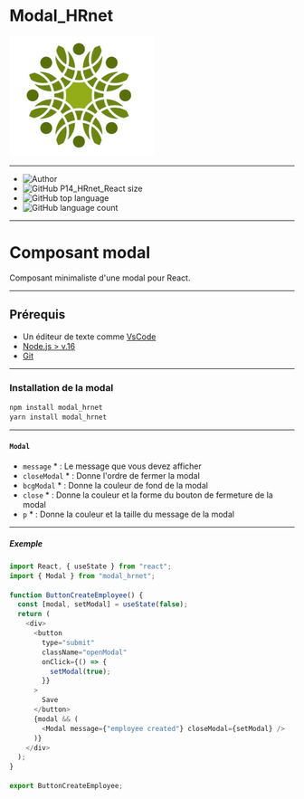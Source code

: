 # Modal_HRnet

![logo](public/favicon.svg)

---

- ![Author](<https://img.shields.io/badge/Author-Souad Mouatakide-">)
- ![GitHub P14_HRnet_React size](https://img.shields.io/github/repo-size/sousouben/modal_hrnet)
- ![GitHub top language](https://img.shields.io/github/languages/top/sousouben/modal_hrnet)
- ![GitHub language count](https://img.shields.io/github/languages/count/sousouben/modal_hrnet)

---

# Composant modal

Composant minimaliste d'une modal pour React.

---

## Prérequis

- Un éditeur de texte comme [VsCode](https://code.visualstudio.com/download)
- [Node.js > v.16](https://nodejs.org/en/)
- [Git](https://git-scm.com/)

---

### Installation de la modal

```bash
npm install modal_hrnet
yarn install modal_hrnet
```

---

#### `Modal`

- `message` \* : Le message que vous devez afficher
- `closeModal` \* : Donne l'ordre de fermer la modal
- `bcgModal` \* : Donne la couleur de fond de la modal
- `close` \* : Donne la couleur et la forme du bouton de fermeture de la modal
- `p` \* : Donne la couleur et la taille du message de la modal

---

##### Exemple

```javascript
import React, { useState } from "react";
import { Modal } from "modal_hrnet";

function ButtonCreateEmployee() {
  const [modal, setModal] = useState(false);
  return (
    <div>
      <button
        type="submit"
        className="openModal"
        onClick={() => {
          setModal(true);
        }}
      >
        Save
      </button>
      {modal && (
        <Modal message={"employee created"} closeModal={setModal} />
      )}
    </div>
  );
}

export ButtonCreateEmployee;
```
